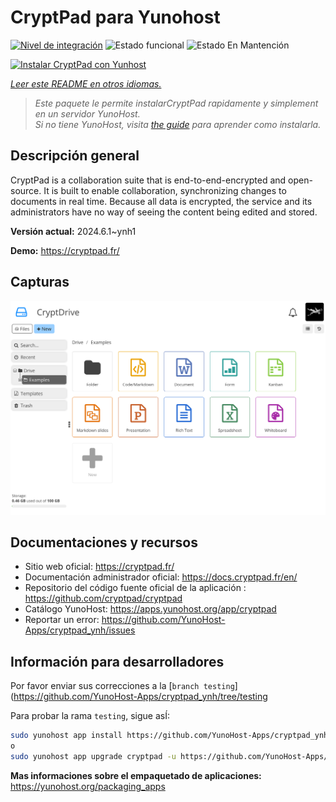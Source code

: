 <!--
Este archivo README esta generado automaticamente<https://github.com/YunoHost/apps/tree/master/tools/readme_generator>
No se debe editar a mano.
-->

# CryptPad para Yunohost

[![Nivel de integración](https://dash.yunohost.org/integration/cryptpad.svg)](https://ci-apps.yunohost.org/ci/apps/cryptpad/) ![Estado funcional](https://ci-apps.yunohost.org/ci/badges/cryptpad.status.svg) ![Estado En Mantención](https://ci-apps.yunohost.org/ci/badges/cryptpad.maintain.svg)

[![Instalar CryptPad con Yunhost](https://install-app.yunohost.org/install-with-yunohost.svg)](https://install-app.yunohost.org/?app=cryptpad)

*[Leer este README en otros idiomas.](./ALL_README.md)*

> *Este paquete le permite instalarCryptPad rapidamente y simplement en un servidor YunoHost.*  
> *Si no tiene YunoHost, visita [the guide](https://yunohost.org/install) para aprender como instalarla.*

## Descripción general

CryptPad is a collaboration suite that is end-to-end-encrypted and open-source. It is built to enable collaboration, synchronizing changes to documents in real time. Because all data is encrypted, the service and its administrators have no way of seeing the content being edited and stored.

**Versión actual:** 2024.6.1~ynh1

**Demo:** <https://cryptpad.fr/>

## Capturas

![Captura de CryptPad](./doc/screenshots/screenshot.png)

## Documentaciones y recursos

- Sitio web oficial: <https://cryptpad.fr/>
- Documentación administrador oficial: <https://docs.cryptpad.fr/en/>
- Repositorio del código fuente oficial de la aplicación : <https://github.com/cryptpad/cryptpad>
- Catálogo YunoHost: <https://apps.yunohost.org/app/cryptpad>
- Reportar un error: <https://github.com/YunoHost-Apps/cryptpad_ynh/issues>

## Información para desarrolladores

Por favor enviar sus correcciones a la [`branch testing`](https://github.com/YunoHost-Apps/cryptpad_ynh/tree/testing

Para probar la rama `testing`, sigue asÍ:

```bash
sudo yunohost app install https://github.com/YunoHost-Apps/cryptpad_ynh/tree/testing --debug
o
sudo yunohost app upgrade cryptpad -u https://github.com/YunoHost-Apps/cryptpad_ynh/tree/testing --debug
```

**Mas informaciones sobre el empaquetado de aplicaciones:** <https://yunohost.org/packaging_apps>
